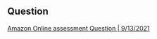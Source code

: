 ## Question
[Amazon Online assessment Question | 9/13/2021](https://leetcode.com/discuss/interview-question/1462271/amazon-online-assessment-question-9132021)